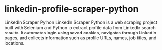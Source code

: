 # linkedin-profile-scraper-python
LinkedIn Scraper Python LinkedIn Scraper Python is a web scraping project built with Selenium and Python to extract profile data from LinkedIn search results. It automates login using saved cookies, navigates through LinkedIn pages, and collects information such as profile URLs, names, job titles, and locations.
